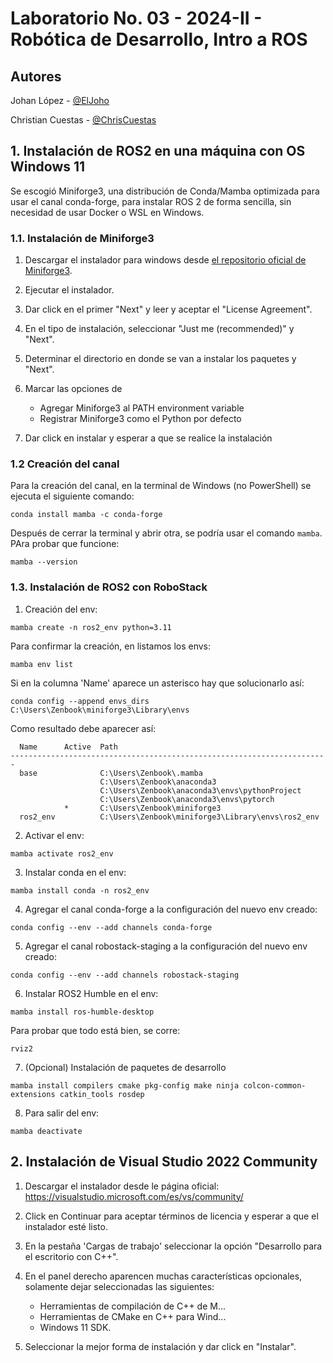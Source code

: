 # Laboratorio No. 03 - 2024-II - Robótica de Desarrollo, Intro a ROS

## Autores

Johan López - [@ElJoho](https://github.com/ElJoho)

Christian Cuestas - [@ChrisCuestas](https://github.com/ChrisCuestas)

## __1. Instalación de ROS2 en una máquina con OS Windows 11__

Se escogió Miniforge3, una distribución de Conda/Mamba optimizada para usar el canal conda-forge, para instalar ROS 2 de forma sencilla, sin necesidad de usar Docker o WSL en Windows.

### 1.1. Instalación de Miniforge3

1. Descargar el instalador para windows desde [el repositorio oficial de Miniforge3](https://github.com/conda-forge/miniforge?tab=readme-ov-file#windows).

2. Ejecutar el instalador.

3. Dar click en el primer "Next" y leer y aceptar el "License Agreement".

4. En el tipo de instalación, seleccionar "Just me (recommended)" y "Next".

5. Determinar el directorio en donde se van a instalar los paquetes y "Next".

6. Marcar las opciones de 

    - Agregar Miniforge3 al PATH environment variable
    - Registrar Miniforge3 como el Python por defecto 

7. Dar click en instalar y esperar a que se realice la instalación

### 1.2 Creación del canal 

Para la creación del canal, en la terminal de Windows (no PowerShell) se ejecuta el siguiente comando:


```shell
conda install mamba -c conda-forge
```

Después de cerrar la terminal y abrir otra, se podría usar el comando `mamba`. PAra probar que funcione:


```shell
mamba --version
```

### 1.3. Instalación de ROS2 con RoboStack

1. Creación del env:

```shell
mamba create -n ros2_env python=3.11
```

Para confirmar la creación, en listamos los envs:

```shell
mamba env list
```
Si en la columna 'Name' aparece un asterisco hay que solucionarlo así:
```shell
conda config --append envs_dirs C:\Users\Zenbook\miniforge3\Library\envs
```
Como resultado debe aparecer así:
```
  Name      Active  Path
-----------------------------------------------------------------------
  base              C:\Users\Zenbook\.mamba
                    C:\Users\Zenbook\anaconda3
                    C:\Users\Zenbook\anaconda3\envs\pythonProject
                    C:\Users\Zenbook\anaconda3\envs\pytorch
            *       C:\Users\Zenbook\miniforge3
  ros2_env          C:\Users\Zenbook\miniforge3\Library\envs\ros2_env
```

2. Activar el env:

```shell
mamba activate ros2_env
```

3. Instalar conda en el env:
```shell
mamba install conda -n ros2_env
```

4. Agregar el canal conda-forge a la configuración del nuevo env creado:
```shell
conda config --env --add channels conda-forge
```

5. Agregar el canal robostack-staging a la configuración del nuevo env creado:
```shell
conda config --env --add channels robostack-staging
```

6. Instalar ROS2 Humble en el env:
```shell
mamba install ros-humble-desktop
```
Para probar que todo está bien, se corre:

```shell
rviz2
```

7. (Opcional) Instalación de paquetes de desarrollo
```shell
mamba install compilers cmake pkg-config make ninja colcon-common-extensions catkin_tools rosdep
```

8. Para salir del env:
```shell
mamba deactivate
```

## __2. Instalación de Visual Studio 2022 Community__

1. Descargar el instalador desde le página oficial: https://visualstudio.microsoft.com/es/vs/community/

2. Click en Continuar para aceptar términos de licencia y esperar a que el instalador esté listo.

3. En la pestaña 'Cargas de trabajo' seleccionar la opción "Desarrollo para el escritorio con C++".

4. En el panel derecho aparencen muchas características opcionales, solamente dejar seleccionadas las siguientes:
    - Herramientas de compilación de C++ de M...
    - Herramientas de CMake en C++ para Wind...
    - Windows 11 SDK.

5. Seleccionar la mejor forma de instalación y dar click en "Instalar".

